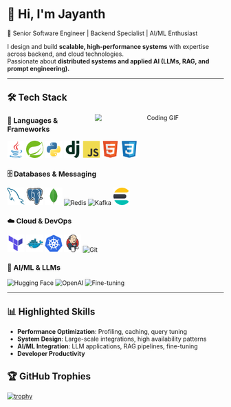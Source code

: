 # 👋 Hi, I'm Jayanth

🚀 Senior Software Engineer | Backend Specialist | AI/ML Enthusiast  

I design and build **scalable, high-performance systems** with expertise across backend, and cloud technologies.  
Passionate about **distributed systems and applied AI (LLMs, RAG, and prompt engineering).**

---

## 🛠️ Tech Stack

<p align="center">
  <img align="right" alt="Coding GIF" width="300" src="https://raw.githubusercontent.com/abhisheknaiidu/abhisheknaiidu/master/code.gif">
</p>

### 🚀 Languages & Frameworks  
<p align="left">
  <img src="https://raw.githubusercontent.com/devicons/devicon/master/icons/java/java-original.svg" alt="Java" width="40" height="40"/>
  <img src="https://raw.githubusercontent.com/devicons/devicon/master/icons/spring/spring-original.svg" alt="Spring Boot" width="40" height="40"/>
  <img src="https://raw.githubusercontent.com/devicons/devicon/master/icons/python/python-original.svg" alt="Python" width="40" height="40"/>
  <img src="https://raw.githubusercontent.com/devicons/devicon/master/icons/django/django-plain.svg" alt="Django" width="40" height="40"/>
  <img src="https://raw.githubusercontent.com/devicons/devicon/master/icons/javascript/javascript-original.svg" alt="JavaScript" width="40" height="40"/>
  <img src="https://raw.githubusercontent.com/devicons/devicon/master/icons/html5/html5-original.svg" alt="HTML5" width="40" height="40"/>
  <img src="https://raw.githubusercontent.com/devicons/devicon/master/icons/css3/css3-original.svg" alt="CSS3" width="40" height="40"/>
</p>

### 🗄️ Databases & Messaging  
<p align="left">
  <img src="https://raw.githubusercontent.com/devicons/devicon/master/icons/mysql/mysql-original.svg" alt="MySQL" width="40" height="40"/>
  <img src="https://raw.githubusercontent.com/devicons/devicon/master/icons/postgresql/postgresql-original.svg" alt="PostgreSQL" width="40" height="40"/>
  <img src="https://raw.githubusercontent.com/devicons/devicon/master/icons/mongodb/mongodb-original.svg" alt="MongoDB" width="40" height="40"/>
  <img src="https://www.vectorlogo.zone/logos/redis/redis-icon.svg" alt="Redis" width="40" height="40"/>
  <img src="https://cdn.worldvectorlogo.com/logos/kafka.svg" alt="Kafka" width="40" height="40"/>
  <img src="https://raw.githubusercontent.com/devicons/devicon/master/icons/elasticsearch/elasticsearch-original.svg" alt="Elasticsearch" width="40" height="40"/>
</p>

### ☁️ Cloud & DevOps  
<p align="left">
  <img src="https://raw.githubusercontent.com/devicons/devicon/master/icons/terraform/terraform-original.svg" alt="Terraform" width="40" height="40"/>
  <img src="https://raw.githubusercontent.com/devicons/devicon/master/icons/docker/docker-original.svg" alt="Docker" width="40" height="40"/>
  <img src="https://raw.githubusercontent.com/devicons/devicon/master/icons/kubernetes/kubernetes-plain.svg" alt="Kubernetes" width="40" height="40"/>
  <img src="https://raw.githubusercontent.com/devicons/devicon/master/icons/jenkins/jenkins-original.svg" alt="Jenkins" width="40" height="40"/>
  <img src="https://git-scm.com/images/logos/downloads/Git-Icon-1788C.svg" alt="Git" width="40" height="40"/>
</p>

### 🤖 AI/ML & LLMs  
<p align="left">
  <img src="https://huggingface.co/front/assets/huggingface_logo.svg" alt="Hugging Face" width="40" height="40"/>
  <img src="https://cdn.worldvectorlogo.com/logos/openai-2.svg" alt="OpenAI" width="40" height="40"/>
  <img src="https://vectorlogo.zone/logos/pytorch/pytorch-icon.svg" alt="Fine-tuning" width="40" height="40"/>
</p>

---

## 📊 Highlighted Skills
- **Performance Optimization**: Profiling, caching, query tuning  
- **System Design**: Large-scale integrations, high availability patterns  
- **AI/ML Integration**: LLM applications, RAG pipelines, fine-tuning  
- **Developer Productivity**

## 🏆 GitHub Trophies
[![trophy](https://github-profile-trophy.vercel.app/?username=yourusername&theme=onedark&margin-w=15&margin-h=15)](https://github.com/ryo-ma/github-profile-trophy)

